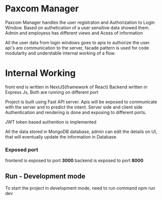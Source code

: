 # Paxcom Manager
Paxcom Manager handles the user registraton and Authorization to Login Window.
Based on authetication of a user sensitive data showed them. Admin and employess has different views and Acess of information

All the user data from login windows goes to apis to authorize the user. api's are communication to the server, facade pattern is used for code modularity and understable internal working of a flow.

# Internal Working
front end is written in NextJS(framework of React)
Backend written in Express Js, Both are running on different port

Project is built using Fast API server. Apis will be exposed to communicate with the server and to predict the intent. Server side and client side Authentication and rendering is done and exposing to different ports.

JWT token based authention is implemented

All the data stored in MongoDB database, admin can edit the details on UI, that will eventually update the information in Database.

 
### Exposed port
frontend is exposed to port  **3000**
backend is exposed to port **8000** ​ 

## Run - Development mode
To start the project in development mode, need to run command npm run dev 
 
​
​
